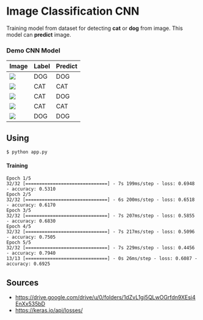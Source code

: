 # Image Classification CNN

Training model from dataset for detecting **cat** or **dog** from image. This model can **predict** image.

### Demo CNN Model

| Image | Label | Predict |
| --------------------- | ------------ | ------------ |
| ![](demo/figure1.jpg) |  DOG | DOG |
| ![](demo/figure2.jpg) | CAT | CAT |
| ![](demo/figure3.jpg) | CAT | DOG | 
| ![](demo/figure4.jpg) | CAT | CAT |
| ![](demo/figure5.jpg) | DOG | DOG |

## Using

```
$ python app.py
```

#### Training

```
Epoch 1/5
32/32 [==============================] - 7s 199ms/step - loss: 0.6948 - accuracy: 0.5310
Epoch 2/5
32/32 [==============================] - 6s 200ms/step - loss: 0.6518 - accuracy: 0.6170
Epoch 3/5
32/32 [==============================] - 7s 207ms/step - loss: 0.5855 - accuracy: 0.6830
Epoch 4/5
32/32 [==============================] - 7s 217ms/step - loss: 0.5096 - accuracy: 0.7505
Epoch 5/5
32/32 [==============================] - 7s 229ms/step - loss: 0.4456 - accuracy: 0.7940
13/13 [==============================] - 0s 26ms/step - loss: 0.6087 - accuracy: 0.6925
```

## Sources

- https://drive.google.com/drive/u/0/folders/1dZvL1gi5QLwOGrfdn9XEsi4EnXx535bD
- https://keras.io/api/losses/
